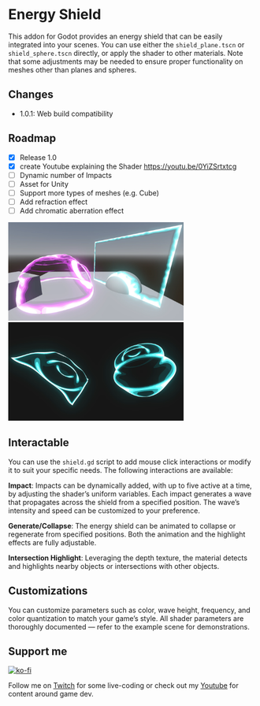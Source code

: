 # Energy Shield
This addon for Godot provides an energy shield that can be easily integrated into your scenes. You can use either the `shield_plane.tscn` or `shield_sphere.tscn` directly, or apply the shader to other materials. Note that some adjustments may be needed to ensure proper functionality on meshes other than planes and spheres.

## Changes
- 1.0.1: Web build compatibility

## Roadmap
- [x] Release 1.0
- [x] create Youtube explaining the Shader https://youtu.be/0YiZSrtxtcg
- [ ] Dynamic number of Impacts
- [ ] Asset for Unity
- [ ] Support more types of meshes (e.g. Cube)
- [ ] Add refraction effect
- [ ] Add chromatic aberration effect

<img src="./docs/showcase_inenvironment.webp" alt="sphere and plane energy shield, with the sphere showing an impact reaction" height="200"> <img src="./docs/showcase_standalone.webp" alt="sphere and plane energy shield, each showing a wave" height="200">

## Interactable
You can use the `shield.gd` script to add mouse click interactions or modify it to suit your specific needs. The following interactions are available:

**Impact**:
Impacts can be dynamically added, with up to five active at a time, by adjusting the shader’s uniform variables. Each impact generates a wave that propagates across the shield from a specified position. The wave’s intensity and speed can be customized to your preference.

**Generate/Collapse**:
The energy shield can be animated to collapse or regenerate from specified positions. Both the animation and the highlight effects are fully adjustable.

**Intersection Highlight**:
Leveraging the depth texture, the material detects and highlights nearby objects or intersections with other objects.

## Customizations

You can customize parameters such as color, wave height, frequency, and color quantization to match your game’s style. All shader parameters are thoroughly documented — refer to the example scene for demonstrations.

## Support me
[![ko-fi](https://ko-fi.com/img/githubbutton_sm.svg)](https://ko-fi.com/Y8Y01BSU6N)

Follow me on [Twitch](https://www.twitch.tv/nojoule) for some live-coding or check out my [Youtube](https://www.youtube.com/@nojoule) for content around game dev.
